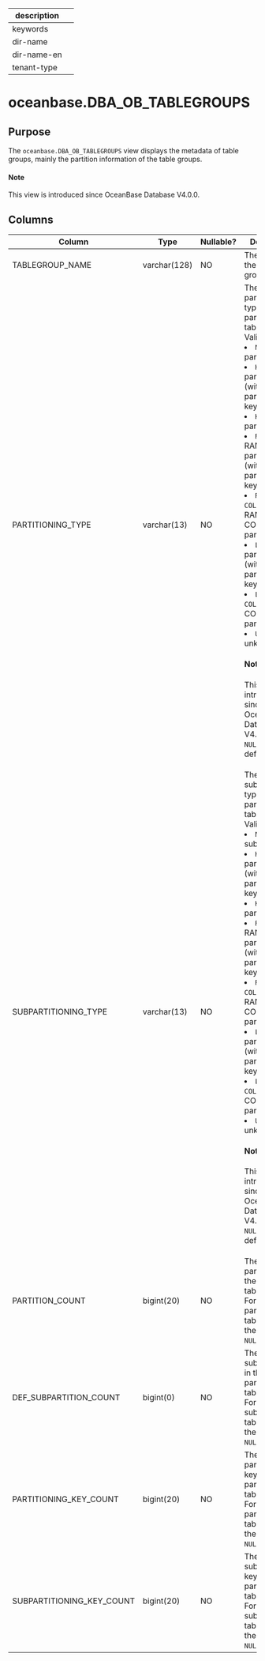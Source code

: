 | description ||
|---|---|
| keywords ||
| dir-name ||
| dir-name-en ||
| tenant-type ||

# oceanbase.DBA_OB_TABLEGROUPS

## Purpose

The `oceanbase.DBA_OB_TABLEGROUPS` view displays the metadata of table groups, mainly the partition information of the table groups.

<main id="notice" type='explain'>
  <h4>Note</h4>
  <p>This view is introduced since OceanBase Database V4.0.0. </p>
</main>

## Columns

| Column | Type | Nullable? | Description |
|---------------------------|--------------|------------|--------------------------------------------------------------------------------------------------------|
| TABLEGROUP_NAME | varchar(128) | NO | The name of the table group. |
| PARTITIONING_TYPE | varchar(13) | NO | The partitioning type of the partitioned table group. Valid values: <li> `NONE`: non-partitioning   <li> `HASH`: HASH partitioning (with a single partitioning key)   <li> `KEY`: KEY partitioning   <li> `RANGE`: RANGE partitioning (with a single partitioning key)   <li> `RANGE COLUMNS`: RANGE COLUMNS partitioning   <li> `LIST`: LIST partitioning (with a single partitioning key)   <li> `LIST COLUMNS`: LIST COLUMNS partitioning   <li> `UNKNOWN`: an unknown type<main id="notice" type='explain'><h4>Note</h4><p>This column is introduced since OceanBase Database V4.2.0 and is <code>NULL</code> by default.</p></main> |
| SUBPARTITIONING_TYPE | varchar(13) | NO | The subpartitioning type of the partitioned table group. Valid values: <li> `NONE`: non-subpartitioning   <li> `HASH`: HASH partitioning (with a single partitioning key)   <li> `KEY`: KEY partitioning   <li> `RANGE`: RANGE partitioning (with a single partitioning key)   <li> `RANGE COLUMNS`: RANGE COLUMNS partitioning   <li> `LIST`: LIST partitioning (with a single partitioning key)   <li> `LIST COLUMNS`: LIST COLUMNS partitioning   <li> `UNKNOWN`: an unknown type<main id="notice" type='explain'><h4>Note</h4><p>This column is introduced since OceanBase Database V4.2.0 and is <code>NULL</code> by default.</p></main> |
| PARTITION_COUNT | bigint(20) | NO | The number of partitions in the partitioned table group. For a non-partitioned table group, the value is `NULL`. |
| DEF_SUBPARTITION_COUNT | bigint(0) | NO | The number of subpartitions in the partitioned table group. For a non-subpartitioned table group, the value is `NULL`. |
| PARTITIONING_KEY_COUNT | bigint(20) | NO | The number of partitioning keys for the partitioned table group. For a non-partitioned table group, the value is `NULL`. |
| SUBPARTITIONING_KEY_COUNT | bigint(20) | NO | The number of subpartitioning keys for the partitioned table group. For a non-subpartitioned table group, the value is `NULL`. |
